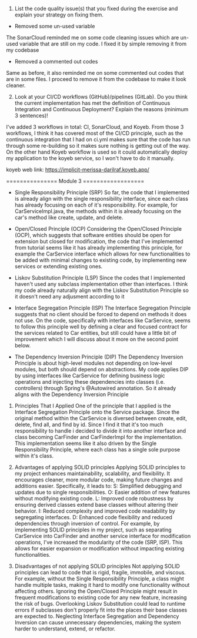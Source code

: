1. List the code quality issue(s) that you fixed during the exercise and explain your strategy on fixing them.

- Removed some un-used variable

The SonarCloud reminded me on some code cleaning issues which are un-used variable that are still on my code.
I fixed it by simple removing it from my codebase

- Removed a commented out codes

Same as before, it also reminded me on some commented out codes that are in some files. I proceed to remove it from the codebase to make it look cleaner.

2. Look at your CI/CD workflows (GitHub)/pipelines (GitLab). Do you think the current implementation has met the definition of Continuous Integration and Continuous Deployment? Explain the reasons (minimum 3 sentences)!

I've added 3 workflows in total: CI, SonarCloud, and Koyeb.
From those 3 workflows, I think it has covered most of the CI/CD principle, such as the continuous
integration that I had on ci.yml makes sure that the code has run through some re-building so it makes sure nothing
is getting out of the way. On the other hand Koyeb workflow is used so it could automatically deploy my application
to the koyeb service, so I won't have to do it manually.

koyeb web link: https://implicit-merissa-darilraf.koyeb.app/

=============== Module 3 ==================

- Single Responsibility Principle (SRP)
  So far, the code that I implemented is already align with the single responsibility interface, since each class has already focusing on each of it's responsibility. For example, for CarServiceImpl.java, the methods within it is already focusing on the car's method like create, update, and delete.

- Open/Closed Principle (OCP)
  Considering the Open/Closed Principle (OCP), which suggests that software entities should be open for extension but closed for modification, the code that I've implemented from tutorial seems like it has already implementing this principle, for example the CarService interface which allows for new functionalities to be added with minimal changes to existing code, by implementing new services or extending existing ones.

- Liskov Substitution Principle (LSP)
  Since the codes that I implemented haven't used any subclass implementation other than interfaces. I think my code already naturally align with the Liskov Substitution Principle so it doesn't need any adjusment according to it

- Interface Segregation Principle (ISP)
  The Interface Segregation Principle suggests that no client should be forced to depend on methods it does not use. On the code, specifically with interfaces like CarService, seems to follow this principle well by defining a clear and focused contract for the services related to Car entities, but still could have a little bit of improvement which I will discuss about it more on the second point below.

- The Dependency Inversion Principle (DIP)
  The Dependency Inversion Principle is about high-level modules not depending on low-level modules, but both should depend on abstractions. My code applies DIP by using interfaces like CarService for defining business logic operations and injecting these dependencies into classes (i.e. controllers) through Spring's @Autowired annotation. So it already aligns with the Dependency Inversion Principle

1. Principles That I Applied
   One of the principle that I applied is the Interface Segregation Principle onto the Service package. Since the original method within the CarService is diversed between create, edit, delete, find all, and find by id. Since I find it that it's too much responsibility to handle i decided to divide it into another interface and class becoming CarFinder and CarFinderImpl for the implementation. This implementation seems like it also driven by the Single Responsibility Principle, where each class has a single sole purpose within it's class.

2. Advantages of applying SOLID principles
   Applying SOLID principles to my project enhances maintainability, scalability, and flexibility. It encourages cleaner, more modular code, making future changes and additions easier. Specifically, it leads to:
   S: Simplified debugging and updates due to single responsibilities.
   O: Easier addition of new features without modifying existing code.
   L: Improved code robustness by ensuring derived classes extend base classes without altering their behavior.
   I: Reduced complexity and improved code readability by segregating interfaces.
   D: Enhanced code flexibility and reduced dependencies through inversion of control.
   For example, by implementing SOLID principles in my project, such as separating CarService into CarFinder and another service interface for modification operations, I've increased the modularity of the code (SRP, ISP). This allows for easier expansion or modification without impacting existing functionalities.

3. Disadvantages of not applying SOLID principles
   Not applying SOLID principles can lead to code that is rigid, fragile, immobile, and viscous. For example, without the Single Responsibility Principle, a class might handle multiple tasks, making it hard to modify one functionality without affecting others. Ignoring the Open/Closed Principle might result in frequent modifications to existing code for any new feature, increasing the risk of bugs. Overlooking Liskov Substitution could lead to runtime errors if subclasses don't properly fit into the places their base classes are expected to. Neglecting Interface Segregation and Dependency Inversion can cause unnecessary dependencies, making the system harder to understand, extend, or refactor.
